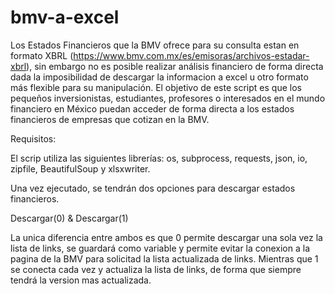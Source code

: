 # bmv-a-excel

Los Estados Financieros que la BMV ofrece para su consulta estan en formato XBRL (https://www.bmv.com.mx/es/emisoras/archivos-estadar-xbrl), sin embargo no es posible realizar análisis financiero de forma directa dada la imposibilidad de descargar la informacion a excel u otro formato más flexible para su manipulación. El objetivo de este script es que los pequeños inversionistas, estudiantes, profesores o interesados en el mundo financiero en México puedan acceder de forma directa a los estados financieros de empresas que cotizan en la BMV.

Requisitos:

El scrip utiliza las siguientes librerías: os, subprocess, requests, json, io, zipfile, BeautifulSoup y xlsxwriter.

Una vez ejecutado, se tendrán dos opciones para descargar estados financieros.

Descargar(0) & Descargar(1)

La unica diferencia entre ambos es que 0 permite descargar una sola vez la lista de links, se guardará como variable y permite evitar la conexion a la pagina de la BMV para solicitad la lista actualizada de links. Mientras que 1 se conecta cada vez y actualiza la lista de links, de forma que siempre tendrá la version mas actualizada.

